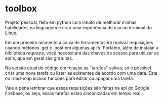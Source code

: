 # toolbox
Projeto pessoal, feito em python com intuito de melhorar minhas habilidades na linguagem e criar uma experiência de uso no terminal do Linux.

Em um primeiro momento a caixa de ferramentas irá realizar requisições usando métodos .get e .post em algumas api's. Portanto, além de instalar a biblioteca requests, você necessitará das chaves de acesso para utilizar as api's, que em geral são gratuitas.

Na versão atual do código em relação as "tarefas" salvas, só é possível criar uma nova tarefa ou listar as existentes de acordo com uma data. Esta no road-map incluor funções para editar ou apagar uma tarefa.

Vale a pena lembrar que essas requisições são feitas na api do Google Firebase, ou seja, essas tarefas estao sinconizadas em tempo real.
